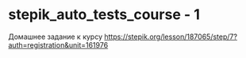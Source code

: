 # stepik_auto_tests_course - 1
Домашнее задание к курсу
https://stepik.org/lesson/187065/step/7?auth=registration&unit=161976
